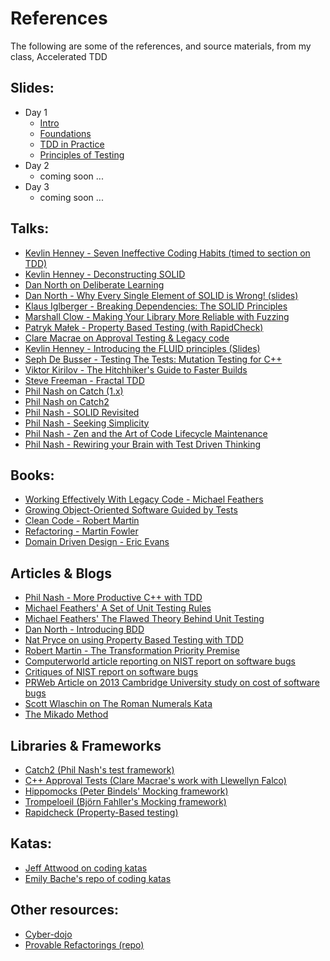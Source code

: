 # References

The following are some of the references, and source materials, from my class, Accelerated TDD

## Slides:
* Day 1
	* [Intro](https://www.dropbox.com/scl/fi/pfj41x620cp6fc7vnwbce/0.-Intro.pdf?rlkey=sxurivceouuh6eawif1zs37kp&dl=0)
	* [Foundations](https://www.dropbox.com/scl/fi/wqnri1lop3xse7szyjn8s/1.-Foundations.pdf?rlkey=t41h5bjjig9kxnbhjqgveq99o&dl=0)
	* [TDD in Practice](https://www.dropbox.com/scl/fi/dy1ztayn51mpg93y7tqcg/2.-TDD-in-practice.pdf?rlkey=c0da70k9d4jtkrbjphfxnao3f&dl=0)
	* [Principles of Testing](https://www.dropbox.com/scl/fi/j8m3nec1527s3db8ehp51/3.-Principles-of-Testing.pdf?rlkey=4z4txi0foeczvagf95ms1ci92&dl=0)
* Day 2
	* coming soon ...
* Day 3
	* coming soon ...

## Talks:

* [Kevlin Henney - Seven Ineffective Coding Habits (timed to section on TDD)](https://www.youtube.com/watch?v=SUIUZ09mnwM&feature=youtu.be&t=49m52s)
* [Kevlin Henney - Deconstructing SOLID](https://vimeo.com/157708450)
* [Dan North on Deliberate Learning](https://www.youtube.com/watch?v=SPj-23z-hQA)
* [Dan North - Why Every Single Element of SOLID is Wrong! (slides)](https://speakerdeck.com/tastapod/why-every-element-of-solid-is-wrong)
* [Klaus Iglberger - Breaking Dependencies: The SOLID Principles](https://www.youtube.com/watch?v=Ntraj80qN2k)
* [Marshall Clow - Making Your Library More Reliable with Fuzzing](https://www.youtube.com/watch?v=LlLJRHToyUk)
* [Patryk Małek - Property Based Testing (with RapidCheck)](https://www.youtube.com/watch?v=aiapg-3vDcQ)
* [Clare Macrae on Approval Testing & Legacy code](https://www.youtube.com/watch?v=tXEuf_3VzRE)
* [Kevlin Henney - Introducing the FLUID principles (Slides)](https://www.slideshare.net/Kevlin/introducing-the-fluid-principles)
* [Seph De Busser - Testing The Tests: Mutation Testing for C++](https://www.youtube.com/watch?v=M-5_M8qZXaE)
* [Viktor Kirilov - The Hitchhiker's Guide to Faster Builds](https://www.youtube.com/watch?v=anbOy47fBYI)
* [Steve Freeman - Fractal TDD](https://www.youtube.com/watch?v=7D3t8m4ejMk)
* [Phil Nash on Catch (1.x)](https://www.youtube.com/watch?v=C2LcIp56i-8)
* [Phil Nash on Catch2](https://www.youtube.com/watch?v=3tIE6X5FjDE)
* [Phil Nash - SOLID Revisited](https://www.youtube.com/watch?v=Ko0eV7BGcXs)
* [Phil Nash - Seeking Simplicity](https://www.youtube.com/watch?v=EeviEFkKb6M)
* [Phil Nash - Zen and the Art of Code Lifecycle Maintenance](https://www.youtube.com/watch?v=_vl8hj7NUXs)
* [Phil Nash - Rewiring your Brain with Test Driven Thinking](https://www.youtube.com/watch?v=Hx-1Wtvhvgw)

## Books:

* [Working Effectively With Legacy Code - Michael Feathers](https://www.amazon.com/Working-Effectively-Legacy-Michael-Feathers/dp/0131177052/ref=sr_1_1?ie=UTF8&qid=1538268311&sr=8-1&keywords=working+with+legacy+code)
* [Growing Object-Oriented Software Guided by Tests](http://www.growing-object-oriented-software.com)
* [Clean Code - Robert Martin](https://www.amazon.com/Clean-Code-Handbook-Software-Craftsmanship/dp/0132350882/ref=sr_1_2?ie=UTF8&qid=1538268311&sr=8-2&keywords=working+with+legacy+code)
* [Refactoring - Martin Fowler](https://www.amazon.com/Refactoring-Improving-Design-Existing-Code/dp/0201485672/ref=sr_1_4?ie=UTF8&qid=1538268311&sr=8-4&keywords=working+with+legacy+code)
* [Domain Driven Design - Eric Evans](http://dddcommunity.org/book/evans_2003/)

## Articles & Blogs
* [Phil Nash - More Productive C++ with TDD](https://levelofindirection.com/blog/more-productive-cpp-with-tdd.html)
* [Michael Feathers' A Set of Unit Testing Rules](https://www.artima.com/weblogs/viewpost.jsp?thread=126923)
* [Michael Feathers' The Flawed Theory Behind Unit Testing](http://michaelfeathers.typepad.com/michael_feathers_blog/2008/06/the-flawed-theo.html)
* [Dan North - Introducing BDD](https://dannorth.net/introducing-bdd/)
* [Nat Pryce on using Property Based Testing with TDD](http://www.natpryce.com/articles/000795.html)
* [Robert Martin - The Transformation Priority Premise](https://8thlight.com/blog/uncle-bob/2013/05/27/TheTransformationPriorityPremise.html)
* [Computerworld article reporting on NIST report on software bugs](http://www.computerworld.com/article/2575560/it-management/study--buggy-software-costs-users--vendors-nearly--60b-annually.html)
* [Critiques of NIST report on software bugs](http://www.satisfice.com/nist.htm)
* [PRWeb Article on 2013 Cambridge University study on cost of software bugs](http://www.prweb.com/releases/2013/1/prweb10298185.htm)
* [Scott Wlaschin on The Roman Numerals Kata](https://fsharpforfunandprofit.com/posts/roman-numeral-kata/)
* [The Mikado Method](https://livebook.manning.com/book/the-mikado-method/chapter-1)

## Libraries & Frameworks
* [Catch2 (Phil Nash's test framework)](http://catch-lib.net)
* [C++ Approval Tests (Clare Macrae's work with Llewellyn Falco)](https://github.com/approvals/ApprovalTests.cpp)
* [Hippomocks (Peter Bindels' Mocking framework)](http://www.hippomocks.com)
* [Trompeloeil (Björn Fahller's Mocking framework)](https://github.com/rollbear/trompeloeil)
* [Rapidcheck (Property-Based testing)](https://github.com/emil-e/rapidcheck)

## Katas:

* [Jeff Attwood on coding katas](https://blog.codinghorror.com/the-ultimate-code-kata/)
* [Emily Bache's repo of coding katas](https://github.com/emilybache/start-points-custom)

## Other resources:

* [Cyber-dojo](http://cyber-dojo.org)
* [Provable Refactorings (repo)](https://github.com/digdeeproots/provable-refactorings)

